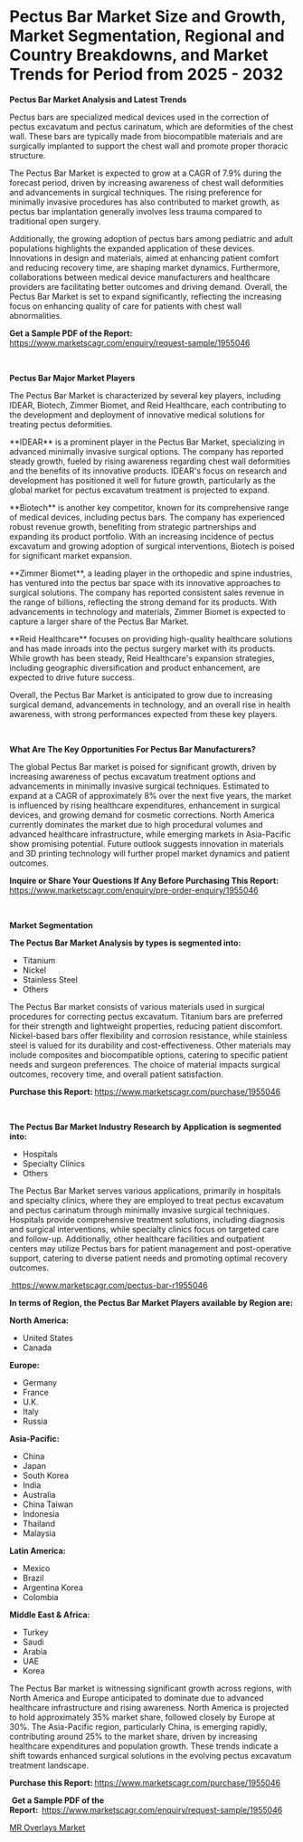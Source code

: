 <p><h1>Pectus Bar Market Size and Growth, Market Segmentation, Regional and Country Breakdowns, and Market Trends for Period from 2025 -  2032</h1></p><p><strong>Pectus Bar Market Analysis and Latest Trends</strong></p>
<p><p>Pectus bars are specialized medical devices used in the correction of pectus excavatum and pectus carinatum, which are deformities of the chest wall. These bars are typically made from biocompatible materials and are surgically implanted to support the chest wall and promote proper thoracic structure. </p><p>The Pectus Bar Market is expected to grow at a CAGR of 7.9% during the forecast period, driven by increasing awareness of chest wall deformities and advancements in surgical techniques. The rising preference for minimally invasive procedures has also contributed to market growth, as pectus bar implantation generally involves less trauma compared to traditional open surgery. </p><p>Additionally, the growing adoption of pectus bars among pediatric and adult populations highlights the expanded application of these devices. Innovations in design and materials, aimed at enhancing patient comfort and reducing recovery time, are shaping market dynamics. Furthermore, collaborations between medical device manufacturers and healthcare providers are facilitating better outcomes and driving demand. Overall, the Pectus Bar Market is set to expand significantly, reflecting the increasing focus on enhancing quality of care for patients with chest wall abnormalities.</p></p>
<p><strong>Get a Sample PDF of the Report:&nbsp;</strong> <a href="https://www.marketscagr.com/enquiry/request-sample/1955046?utm_campaign=2039&utm_medium=2&utm_source=Github&utm_content=ia&utm_term=04032025&utm_id=pectus-bar">https://www.marketscagr.com/enquiry/request-sample/1955046</a></p>
<p>&nbsp;</p>
<p><strong>Pectus Bar Major Market Players</strong></p>
<p><p>The Pectus Bar Market is characterized by several key players, including IDEAR, Biotech, Zimmer Biomet, and Reid Healthcare, each contributing to the development and deployment of innovative medical solutions for treating pectus deformities.</p><p>**IDEAR** is a prominent player in the Pectus Bar Market, specializing in advanced minimally invasive surgical options. The company has reported steady growth, fueled by rising awareness regarding chest wall deformities and the benefits of its innovative products. IDEAR's focus on research and development has positioned it well for future growth, particularly as the global market for pectus excavatum treatment is projected to expand.</p><p>**Biotech** is another key competitor, known for its comprehensive range of medical devices, including pectus bars. The company has experienced robust revenue growth, benefiting from strategic partnerships and expanding its product portfolio. With an increasing incidence of pectus excavatum and growing adoption of surgical interventions, Biotech is poised for significant market expansion.</p><p>**Zimmer Biomet**, a leading player in the orthopedic and spine industries, has ventured into the pectus bar space with its innovative approaches to surgical solutions. The company has reported consistent sales revenue in the range of billions, reflecting the strong demand for its products. With advancements in technology and materials, Zimmer Biomet is expected to capture a larger share of the Pectus Bar Market.</p><p>**Reid Healthcare** focuses on providing high-quality healthcare solutions and has made inroads into the pectus surgery market with its products. While growth has been steady, Reid Healthcare's expansion strategies, including geographic diversification and product enhancement, are expected to drive future success.</p><p>Overall, the Pectus Bar Market is anticipated to grow due to increasing surgical demand, advancements in technology, and an overall rise in health awareness, with strong performances expected from these key players.</p></p>
<p>&nbsp;</p>
<p><strong>What Are The Key Opportunities For Pectus Bar Manufacturers?</strong></p>
<p><p>The global Pectus Bar market is poised for significant growth, driven by increasing awareness of pectus excavatum treatment options and advancements in minimally invasive surgical techniques. Estimated to expand at a CAGR of approximately 8% over the next five years, the market is influenced by rising healthcare expenditures, enhancement in surgical devices, and growing demand for cosmetic corrections. North America currently dominates the market due to high procedural volumes and advanced healthcare infrastructure, while emerging markets in Asia-Pacific show promising potential. Future outlook suggests innovation in materials and 3D printing technology will further propel market dynamics and patient outcomes.</p></p>
<p><strong>Inquire or Share Your Questions If Any Before Purchasing This Report:</strong> <a href="https://www.marketscagr.com/enquiry/pre-order-enquiry/1955046?utm_campaign=2039&utm_medium=2&utm_source=Github&utm_content=ia&utm_term=04032025&utm_id=pectus-bar">https://www.marketscagr.com/enquiry/pre-order-enquiry/1955046</a></p>
<p>&nbsp;</p>
<p><strong>Market Segmentation</strong></p>
<p><strong>The Pectus Bar Market Analysis by types is segmented into:</strong></p>
<p><ul><li>Titanium</li><li>Nickel</li><li>Stainless Steel</li><li>Others</li></ul></p>
<p><p>The Pectus Bar market consists of various materials used in surgical procedures for correcting pectus excavatum. Titanium bars are preferred for their strength and lightweight properties, reducing patient discomfort. Nickel-based bars offer flexibility and corrosion resistance, while stainless steel is valued for its durability and cost-effectiveness. Other materials may include composites and biocompatible options, catering to specific patient needs and surgeon preferences. The choice of material impacts surgical outcomes, recovery time, and overall patient satisfaction.</p></p>
<p><strong>Purchase this Report:&nbsp;</strong><a href="https://www.marketscagr.com/purchase/1955046?utm_campaign=2039&utm_medium=2&utm_source=Github&utm_content=ia&utm_term=04032025&utm_id=pectus-bar">https://www.marketscagr.com/purchase/1955046</a></p>
<p>&nbsp;</p>
<p><strong>The Pectus Bar Market Industry Research by Application is segmented into:</strong></p>
<p><ul><li>Hospitals</li><li>Specialty Clinics</li><li>Others</li></ul></p>
<p><p>The Pectus Bar Market serves various applications, primarily in hospitals and specialty clinics, where they are employed to treat pectus excavatum and pectus carinatum through minimally invasive surgical techniques. Hospitals provide comprehensive treatment solutions, including diagnosis and surgical interventions, while specialty clinics focus on targeted care and follow-up. Additionally, other healthcare facilities and outpatient centers may utilize Pectus bars for patient management and post-operative support, catering to diverse patient needs and promoting optimal recovery outcomes.</p></p>
<p><a href="https://www.marketscagr.com/pectus-bar-r1955046?utm_campaign=2039&utm_medium=2&utm_source=Github&utm_content=ia&utm_term=04032025&utm_id=pectus-bar">&nbsp;https://www.marketscagr.com/pectus-bar-r1955046</a></p>
<p><strong>In terms of Region, the Pectus Bar Market Players available by Region are:</strong></p>
<p>
    <p> <strong> North America: </strong>
        <ul>
            <li>United States</li>
            <li>Canada</li>
        </ul>
        </p> 
    <p> <strong> Europe: </strong>
        <ul>
            <li>Germany</li>
            <li>France</li>
            <li>U.K.</li>
            <li>Italy</li>
            <li>Russia</li>
        </ul>
        </p> 
    <p> <strong> Asia-Pacific: </strong>
        <ul>
            <li>China</li>
            <li>Japan</li>
            <li>South Korea</li>
            <li>India</li>
            <li>Australia</li>
            <li>China Taiwan</li>
            <li>Indonesia</li>
            <li>Thailand</li>
            <li>Malaysia</li>
        </ul>
        </p> 
    <p> <strong> Latin America: </strong>
        <ul>
            <li>Mexico</li>
            <li>Brazil</li>
            <li>Argentina Korea</li>
            <li>Colombia</li>
        </ul>
        </p> 
    <p> <strong> Middle East & Africa: </strong>
        <ul>
            <li>Turkey</li>
            <li>Saudi</li>
            <li>Arabia</li>
            <li>UAE</li>
            <li>Korea</li>
        </ul>
    </p>
    </p>
<p><p>The Pectus Bar market is witnessing significant growth across regions, with North America and Europe anticipated to dominate due to advanced healthcare infrastructure and rising awareness. North America is projected to hold approximately 35% market share, followed closely by Europe at 30%. The Asia-Pacific region, particularly China, is emerging rapidly, contributing around 25% to the market share, driven by increasing healthcare expenditures and population growth. These trends indicate a shift towards enhanced surgical solutions in the evolving pectus excavatum treatment landscape.</p></p>
<p><strong>Purchase this Report: </strong><a href="https://www.marketscagr.com/purchase/1955046?utm_campaign=2039&utm_medium=2&utm_source=Github&utm_content=ia&utm_term=04032025&utm_id=pectus-bar">https://www.marketscagr.com/purchase/1955046</a></p>
<p>&nbsp;<strong>Get a Sample PDF of the Report:&nbsp;&nbsp;</strong><a href="https://www.marketscagr.com/enquiry/request-sample/1955046?utm_campaign=2039&utm_medium=2&utm_source=Github&utm_content=ia&utm_term=04032025&utm_id=pectus-bar">https://www.marketscagr.com/enquiry/request-sample/1955046</a></p>
<p><strong></strong></p>
<p><p><a href="https://github.com/AKSHATREPORTPRIME/Market-Research-Report-List-7/blob/main/mr-overlays-market.md?utm_campaign=2039&utm_medium=2&utm_source=Github&utm_content=ia&utm_term=04032025&utm_id=pectus-bar">MR Overlays Market</a></p></p>